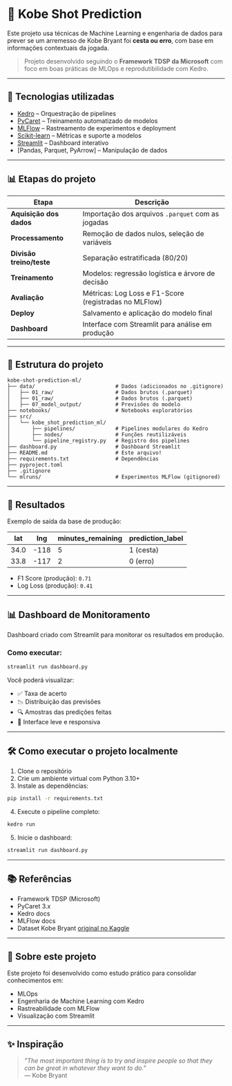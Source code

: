 # 🏀 Kobe Shot Prediction

Este projeto usa técnicas de Machine Learning e engenharia de dados para prever se um arremesso de Kobe Bryant foi **cesta ou erro**, com base em informações contextuais da jogada.

> Projeto desenvolvido seguindo o **Framework TDSP da Microsoft** com foco em boas práticas de MLOps e reprodutibilidade com Kedro.

---

## 🚀 Tecnologias utilizadas

- [Kedro](https://kedro.readthedocs.io/en/stable/) – Orquestração de pipelines
- [PyCaret](https://pycaret.org/) – Treinamento automatizado de modelos
- [MLFlow](https://mlflow.org/) – Rastreamento de experimentos e deployment
- [Scikit-learn](https://scikit-learn.org/) – Métricas e suporte a modelos
- [Streamlit](https://streamlit.io/) – Dashboard interativo
- [Pandas, Parquet, PyArrow] – Manipulação de dados

---

## 📊 Etapas do projeto

| Etapa                          | Descrição |
|-------------------------------|-----------|
| **Aquisição dos dados**       | Importação dos arquivos `.parquet` com as jogadas |
| **Processamento**             | Remoção de dados nulos, seleção de variáveis |
| **Divisão treino/teste**      | Separação estratificada (80/20) |
| **Treinamento**               | Modelos: regressão logística e árvore de decisão |
| **Avaliação**                 | Métricas: Log Loss e F1-Score (registradas no MLFlow) |
| **Deploy**                    | Salvamento e aplicação do modelo final |
| **Dashboard**                 | Interface com Streamlit para análise em produção |

---

## 📁 Estrutura do projeto

```
kobe-shot-prediction-ml/
├── data/                          # Dados (adicionados no .gitignore)
│   ├── 01_raw/                    # Dados brutos (.parquet)
│   ├── 01_raw/                    # Dados brutos (.parquet)
│   ├── 07_model_output/           # Previsões do modelo
├── notebooks/                     # Notebooks exploratórios
├── src/
│   └── kobe_shot_prediction_ml/
│       ├── pipelines/             # Pipelines modulares do Kedro
│       ├── nodes/                 # Funções reutilizáveis
│       └── pipeline_registry.py   # Registro dos pipelines
├── dashboard.py                   # Dashboard Streamlit
├── README.md                      # Este arquivo!
├── requirements.txt               # Dependências
├── pyproject.toml
├── .gitignore
└── mlruns/                        # Experimentos MLFlow (gitignored)
```

---

## 🧪 Resultados

Exemplo de saída da base de produção:

| lat   | lng   | minutes_remaining | prediction_label |
|-------|-------|-------------------|------------------|
| 34.0  | -118  | 5                 | 1 (cesta)        |
| 33.8  | -117  | 2                 | 0 (erro)         |

- F1 Score (produção): `0.71`
- Log Loss (produção): `0.41`

---

## 📊 Dashboard de Monitoramento

Dashboard criado com Streamlit para monitorar os resultados em produção.

### Como executar:

```bash
streamlit run dashboard.py
```

Você poderá visualizar:

- ✅ Taxa de acerto
- 📉 Distribuição das previsões
- 🔍 Amostras das predições feitas
- 🧠 Interface leve e responsiva

---

## 🛠️ Como executar o projeto localmente

1. Clone o repositório
2. Crie um ambiente virtual com Python 3.10+
3. Instale as dependências:

```bash
pip install -r requirements.txt
```

4. Execute o pipeline completo:

```bash
kedro run
```

5. Inicie o dashboard:

```bash
streamlit run dashboard.py
```

---

## 📚 Referências

- Framework TDSP (Microsoft)
- PyCaret 3.x
- Kedro docs
- MLFlow docs
- Dataset Kobe Bryant [original no Kaggle](https://www.kaggle.com/datasets/kobe24/kobe-bryant-shot-selection)

---

## 💼 Sobre este projeto

Este projeto foi desenvolvido como estudo prático para consolidar conhecimentos em:

- MLOps
- Engenharia de Machine Learning com Kedro
- Rastreabilidade com MLFlow
- Visualização com Streamlit

---

## ✨ Inspiração

> *"The most important thing is to try and inspire people so that they can be great in whatever they want to do."*  
> — Kobe Bryant
